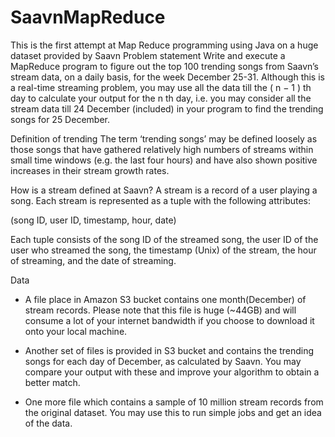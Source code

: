 # SaavnMapReduce
This is the first attempt at Map Reduce programming using Java on a huge dataset provided by Saavn
Problem statement
Write and execute a MapReduce program to figure out the top 100 trending songs from Saavn’s stream data, on a daily basis, for the week December 25-31. Although this is a real-time streaming problem, you may use all the data till the 
(
n
−
1
)
th
 day to calculate your output for the 
n
th
 day, i.e. you may consider all the stream data till 24 December (included) in your program to find the trending songs for 25 December.

 

Definition of trending
The term ‘trending songs’ may be defined loosely as those songs that have gathered relatively high numbers of streams within small time windows (e.g. the last four hours) and have also shown positive increases in their stream growth rates.

 

How is a stream defined at Saavn?
A stream is a record of a user playing a song. Each stream is represented as a tuple with the following attributes:

(song ID, user ID, timestamp, hour, date)

 

Each tuple consists of the song ID of the streamed song, the user ID of the user who streamed the song, the timestamp (Unix) of the stream, the hour of streaming, and the date of streaming.

 

Data
- A file place in Amazon S3 bucket contains one month(December) of stream records. Please note that this file is huge (~44GB) and will consume a lot of your internet bandwidth if you choose to download it onto your local machine.

- Another set of files is provided in S3 bucket and contains the trending songs for each day of December, as calculated by Saavn. You may compare your output with these and improve your algorithm to obtain a better match.

- One more file which contains a sample of 10 million stream records from the original dataset. You may use this to run simple jobs and get an idea of the data.
